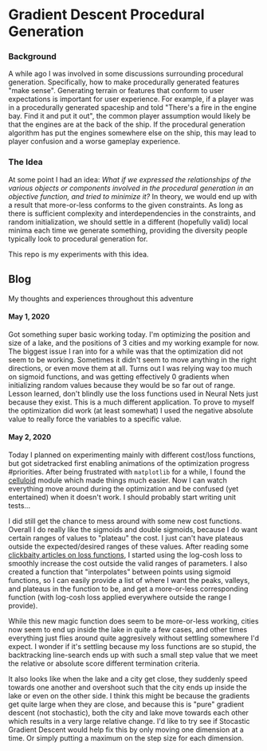 # Gradient Descent Procedural Generation

### Background
A while ago I was involved in some discussions surrounding procedural generation. Specifically, how to make procedurally generated features "make sense". Generating terrain or features that conform to user expectations is important for user experience. For example, if a player was in a procedurally generated spaceship and told "There's a fire in the engine bay. Find it and put it out", the common player assumption would likely be that the engines are at the back of the ship. If the procedural generation algorithm has put the engines somewhere else on the ship, this may lead to player confusion and a worse gameplay experience.

### The Idea
At some point I had an idea: _What if we expressed the relationships of the various objects or components involved in the procedural generation in an objective function, and tried to minimize it?_ In theory, we would end up with a result that more-or-less conforms to the given constraints. As long as there is sufficient complexity and interdependencies in the constraints, and random initialization, we should settle in a different (hopefully valid) local minima each time we generate something, providing the diversity people typically look to procedural generation for.

This repo is my experiments with this idea.

## Blog
My thoughts and experiences throughout this adventure

#### May 1, 2020
Got something super basic working today. I'm optimizing the position and size of a lake, and the positions of 3 cities and my working example for now. The biggest issue I ran into for a while was that the optimization did not seem to be working. Sometimes it didn't seem to move anything in the right directions, or even move them at all. Turns out I was relying way too much on sigmoid functions, and was getting effectively 0 gradients when initializing random values because they would be so far out of range. Lesson learned, don't blindly use the loss functions used in Neural Nets just because they exist. This is a much different application. To prove to myself the optimization did work (at least somewhat) I used the negative absolute value to really force the variables to a specific value.

#### May 2, 2020
Today I planned on experimenting mainly with different cost/loss functions, but got sidetracked first enabling animations of the optimization progress #priorities. After being frustrated with `matplotlib` for a while, I found the [celluloid](https://github.com/jwkvam/celluloid) module which made things much easier. Now I can watch everything move around during the optimization and be confused (yet entertained) when it doesn't work. I should probably start writing unit tests...

I did still get the chance to mess around with some new cost functions. Overall I do really like the sigmoids and double sigmoids, because I do want certain ranges of values to "plateau" the cost. I just can't have plateaus outside the expected/desired ranges of these values. After reading some [clickbaity articles on loss functions](https://heartbeat.fritz.ai/5-regression-loss-functions-all-machine-learners-should-know-4fb140e9d4b0), I started using the log-cosh loss  to smoothly increase the cost outside the valid ranges of parameters. I also created a function that "interpolates" between points using sigmoid functions, so I can easily provide a list of where I want the peaks, valleys, and plateaus in the function to be, and get a more-or-less corresponding function (with log-cosh loss applied everywhere outside the range I provide).

While this new magic function does seem to be more-or-less working, cities now seem to end up inside the lake in quite a few cases, and other times everything just flies around quite aggresively without settling somewhere I'd expect. I wonder if it's settling because my loss functions are so stupid, the backtracking line-search ends up with such a small step value that we meet the relative or absolute score different termination criteria.

It also looks like when the lake and a city get close, they suddenly speed towards one another and overshoot such that the city ends up inside the lake or even on the other side. I think this might be because the gradients get quite large when they are close, and because this is "pure" gradient descent (not stochastic), both the city and lake move towards each other which results in a very large relative change. I'd like to try see if Stocastic Gradient Descent would help fix this by only moving one dimension at a time. Or simply putting a maximum on the step size for each dimension.

